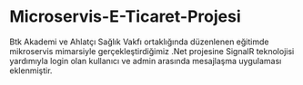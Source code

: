# Microservis-E-Ticaret-Projesi

Btk Akademi ve Ahlatçı Sağlık Vakfı ortaklığında düzenlenen eğitimde mikroservis mimarsiyle gerçekleştirdiğimiz .Net projesine SignalR teknolojisi yardımıyla login olan kullanıcı ve admin arasında mesajlaşma uygulaması eklenmiştir.

